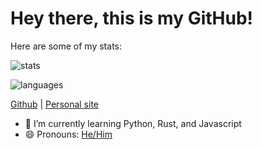 # Hey there, this is my GitHub!

Here are some of my stats:  
  
![stats](https://github-readme-stats.vercel.app/api?username=ceilingfans&theme=darcula)  
  
![languages](https://github-readme-stats.vercel.app/api/top-langs/?username=ceilingfans&layout=compact&theme=dark)

[Github](https://github.com/ceilingfans "lol youre already here") | [Personal site](https://awned.tech/ "🚧 Under construction 🚧")

- 🌱 I’m currently learning Python, Rust, and Javascript
- 😄 Pronouns: [He/Him](https://pronoun.is/he "My pronouns")
